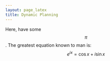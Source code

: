 ```yaml
---
layout: page_latex
title: Dynamic Planning
---
```

 
Here, have some $$\pi$$.
The greatest equation known to man is:
$$e^{ix}=\cos{x} + i\sin{x}$$
